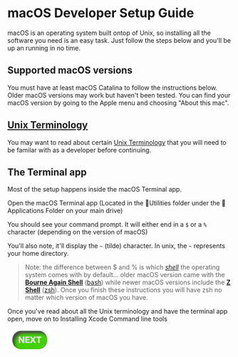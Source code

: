 # macOS Developer Setup Guide

macOS is an operating system built ontop of Unix, so installing all the software
you need is an easy task. Just follow the steps below and you'll be up an running
in no time.

## Supported macOS versions

You must have at least macOS Catalina to follow the instructions below. Older macOS
versions may work but haven't been tested. You can find your macOS version by
going to the Apple menu and choosing "About this mac".

## [Unix Terminology]

You may want to read about certain [Unix Terminology] that you will need to be familar with as a developer before continuing.

## The Terminal app

Most of the setup happens inside the macOS Terminal app.

Open the macOS Terminal app (Located in the 📁Utilities folder under the 📁Applications Folder on your main drive)

You should see your command prompt. It will either end in a `$` or a `%` character (depending on the version of macOS)

You'll also note, it'll display the `~` (tilde) character. In unix, the `~`
represents your home directory.

> Note: the difference between $ and % is which *[shell]* the operating system
> comes with by default... older macOS version came with the **[Bourne Again Shell]** ([bash])
> while newer macOS versions include the **[Z Shell]** ([zsh]).
> Once you finish these instructions you will have zsh no matter which version
> of macOS you have.

Once you've read about all the Unix terminology and have the terminal app open, move on to Installing Xcode Command line tools

[![Installing Xcode Command line tools](../resources/Next.png)](xcode-command-line-tools-setup.md) 

[shell]:https://en.wikipedia.org/wiki/Shell_%28computing%29
[Ansible]:https://ansible.com
[Unix Terminology]:../resources/unix-terminology.md
[Bourne Again Shell]:https://www.gnu.org/software/bash/
[bash]:https://www.gnu.org/software/bash/
[Z Shell]:https://www.zsh.org/
[zsh]:https://www.zsh.org/

